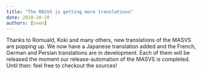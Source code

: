 ```yaml
---
title: "The MASVS is getting more translations"
date: 2018-10-28
authors: [sven]
---
```


Thanks to Romuald, Koki and many others, new translations of the MASVS are popping up. We now have a Japanese translation added and the French, German and Persian translations are in development. Each of them will be released the moment our release-automation of the MASVS is completed. Until then: feel free to checkout the sources!

<!-- more -->
